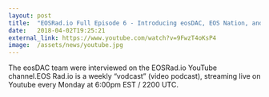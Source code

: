 ```yaml
---
layout: post
title:  "EOSRad.io Full Episode 6 - Introducing eosDAC, EOS Nation, and weekly Q&A with Thomas Cox"
date:   2018-04-02T19:25:21
external_link: https://www.youtube.com/watch?v=9FwzT4oKsP4
image:  /assets/news/youtube.jpg
---
```

The eosDAC team were interviewed on the EOSRad.io YouTube channel.EOS Rad.io is a weekly “vodcast” (video podcast), streaming live on Youtube every Monday at 6:00pm EST / 2200 UTC.
